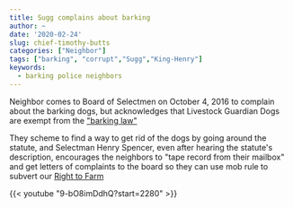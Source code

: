 ```yaml
---
title: Sugg complains about barking
author: ~
date: '2020-02-24'
slug: chief-timothy-butts
categories: ["Neighbor"]
tags: ["barking", "corrupt","Sugg","King-Henry"]
keywords:
  - barking police neighbors
---
```


Neighbor comes to Board of Selectmen on October 4, 2016 to complain about the barking dogs, but acknowledges that Livestock Guardian Dogs are exempt from the ["barking law"](http://www.gencourt.state.nh.us/rsa/html/xlv/466/466-31.htm)  

They scheme to find a way to get rid of the dogs by going around the statute, and Selectman Henry Spencer, even after hearing the statute's description, encourages the neighbors to "tape record from their mailbox" and get letters of complaints to the board so they can use mob rule to subvert our [Right to Farm](http://www.gencourt.state.nh.us/rsa/html/I/21/21-34-a.htm)

{{< youtube "9-bO8imDdhQ?start=2280" >}}
<!--more-->

